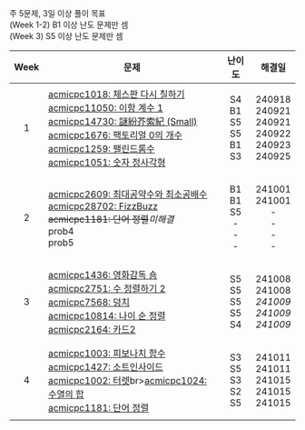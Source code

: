 주 5문제, 3일 이상 풀이 목표<br>(Week 1-2) B1 이상 난도 문제만 셈<br>(Week 3) S5 이상 난도 문제만 셈

| **Week** | **문제** | **난이도** | **해결일** |
| -------- | -------- | --------- | ---------- |
| <p align="center">1</p> |[acmicpc1018: 체스판 다시 칠하기](https://www.acmicpc.net/problem/1018)<br>[acmicpc11050: 이항 계수 1](https://www.acmicpc.net/problem/11050)<br>[acmicpc14730: 謎紛芥索紀 (Small)](https://www.acmicpc.net/problem/14730)<br>[acmicpc1676: 팩토리얼 0의 개수](https://www.acmicpc.net/problem/1676)<br>[acmicpc1259: 팰린드롬수](https://www.acmicpc.net/problem/1259)<br>[acmicpc1051: 숫자 정사각형](https://www.acmicpc.net/problem/1051) | <p align="center">S4<br>B1<br>S5<br>S5<br>B1<br>S3</p> | <p align="center"> 240918<br>240921<br>240921<br>240922<br>240923<br>240925 </p> |
| <p align="center">2</p> | [acmicpc2609: 최대공약수와 최소공배수](https://www.acmicpc.net/problem/2609)<br>[acmicpc28702: FizzBuzz](https://www.acmicpc.net/problem/28702)<br>~~acmicpc1181: 단어 정렬~~*미해결*<br>prob4<br>prob5 | <p align="center">B1<br>B1<br>S5<br>-<br>-<br>-</p> | <p align="center"> 241001<br>241001<br>-<br>-<br>-<br>- </p> |
| <p align="center">3</p> | [acmicpc1436: 영화감독 숌](https://www.acmicpc.net/problem/1436)<br>[acmicpc2751: 수 정렬하기 2](https://www.acmicpc.net/problem/2751)<br>[acmicpc7568: 덩치](https://www.acmicpc.net/problem/7568)<br>[acmicpc10814: 나이 순 정렬](https://www.acmicpc.net/problem/10814)<br>[acmicpc2164: 카드2](https://www.acmicpc.net/problem/2164) | <p align="center">S5<br>S5<br>S5<br>S5<br>S4 </p> | <p align="center"> 241008<br>241008<br>*241009*<br>*241009*<br>*241009* </p> |
| <p align="center">4</p> | [acmicpc1003: 피보나치 함수](https://www.acmicpc.net/problem/1003)<br>[acmicpc1427: 소트인사이드](https://www.acmicpc.net/problem/1427)<br>[acmicpc1002: 터렛](https://www.acmicpc.net/problem/1002)br>[acmicpc1024: 수열의 합](https://www.acmicpc.net/problem/1024)<br>[acmicpc1181: 단어 정렬](https://www.acmicpc.net/problem/1181) |<p align="center"> S3<br>S5<br>S3<br>S2<br>S5 </p> | <p align="center"> 241011<br>241011<br>241015<br>241015<br>241015 </p> |